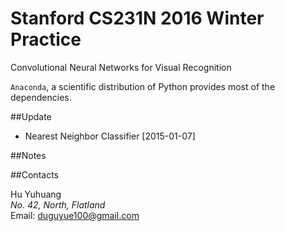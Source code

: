 Stanford CS231N 2016 Winter Practice
===============

Convolutional Neural Networks for Visual Recognition

`Anaconda`, a scientific distribution of Python provides most of the dependencies.

##Update

+ Nearest Neighbor Classifier [2015-01-07]

##Notes

##Contacts

Hu Yuhuang  
_No. 42, North, Flatland_  
Email: duguyue100@gmail.com
